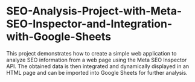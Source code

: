 # SEO-Analysis-Project-with-Meta-SEO-Inspector-and-Integration-with-Google-Sheets
This project demonstrates how to create a simple web application to analyze SEO information from a web page using the Meta SEO Inspector API. The obtained data is then integrated and dynamically displayed in an HTML page and can be imported into Google Sheets for further analysis.
